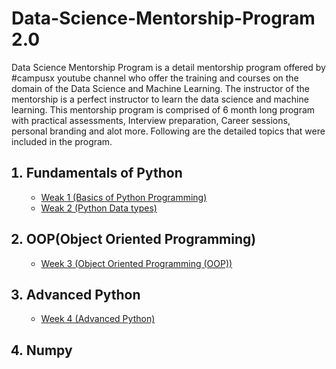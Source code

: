 # Data-Science-Mentorship-Program 2.0
Data Science Mentorship Program is a detail mentorship program offered by #campusx youtube channel who offer the training and courses on the domain of the Data Science and Machine Learning. The instructor of the mentorship is a perfect instructor to learn the data science and machine learning. This mentorship program is comprised of 6 month long program with practical assessments, Interview preparation, Career sessions, personal branding and alot more. Following are the detailed topics that were included in the program.
<ol>
<h2><li>Fundamentals of Python</li></h2>
  <ul>
    <li><a href='https://github.com/talhasiddique7/Data-Science-Mentorship-Program/tree/main/Weak%201%20(Basics%20of%20Python%20Programming)'>Weak 1 (Basics of Python Programming)</a></li>
    <li><a href='https://github.com/talhasiddique7/Data-Science-Mentorship-Program/tree/main/Weak%202%20(Python%20Data%20Types)'>Weak 2 (Python Data types)</a></li>
  </ul>
<h2><li>OOP(Object Oriented Programming)</li></h2>
  <ul>
  <li><a href='https://github.com/talhasiddique7/Data-Science-Mentorship-Program/tree/main/Week%203%20(Object%20Oriented%20Programming)(OOP)'>Week 3 (Object Oriented Programming (OOP))</a></li>
  </ul>
<h2><li>Advanced Python</li></h2>
  <ul>
    <li>
      <a href='https://github.com/talhasiddique7/Data-Science-Mentorship-Program/tree/main/Week%204%20(Advanced%20Python)'>Week 4 (Advanced Python)</a>
    </li>
  </ul>
  <h2><li>Numpy</li></h2>
</0l>
